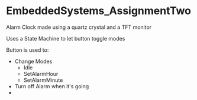 # EmbeddedSystems_AssignmentTwo
Alarm Clock made using a quartz crystal and a TFT monitor


Uses a State Machine to let button toggle modes



Button is used to:
- Change Modes
    - Idle
    - SetAlarmHour
    - SetAlarmMinute
- Turn off Alarm when it's going
- 